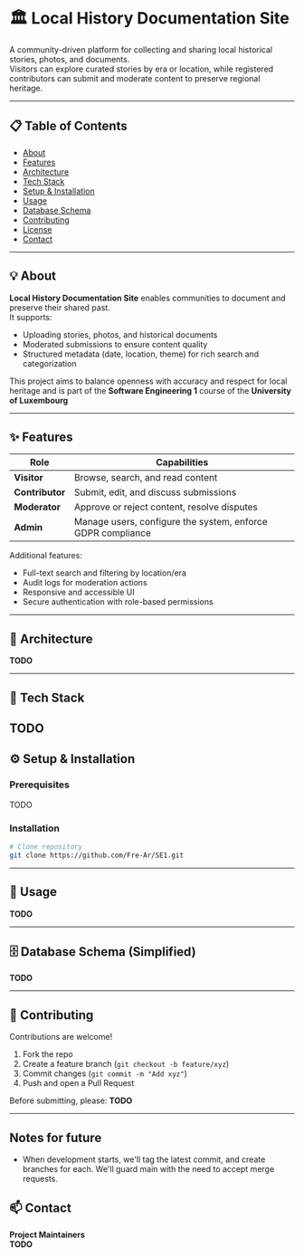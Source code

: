 # 🏛️ Local History Documentation Site

A community-driven platform for collecting and sharing local historical stories, photos, and documents.  
Visitors can explore curated stories by era or location, while registered contributors can submit and moderate content to preserve regional heritage.

---

## 📋 Table of Contents
- [About](#-about)
- [Features](#-features)
- [Architecture](#-architecture)
- [Tech Stack](#-tech-stack)
- [Setup & Installation](#-setup--installation)
- [Usage](#-usage)
- [Database Schema](#-database-schema)
- [Contributing](#-contributing)
- [License](#-license)
- [Contact](#-contact)

---



## 💡 About

**Local History Documentation Site** enables communities to document and preserve their shared past.  
It supports:
- Uploading stories, photos, and historical documents  
- Moderated submissions to ensure content quality  
- Structured metadata (date, location, theme) for rich search and categorization  

This project aims to balance openness with accuracy and respect for local heritage and is part of the **Software Engineering 1** course of the **University of Luxembourg**


---

## ✨ Features

| Role | Capabilities |
|------|---------------|
| **Visitor** | Browse, search, and read content |
| **Contributor** | Submit, edit, and discuss submissions |
| **Moderator** | Approve or reject content, resolve disputes |
| **Admin** | Manage users, configure the system, enforce GDPR compliance |

Additional features:
- Full-text search and filtering by location/era  
- Audit logs for moderation actions  
- Responsive and accessible UI  
- Secure authentication with role-based permissions
--- 
## 🧱 Architecture

**TODO**


---
## 🧰 Tech Stack

**TODO**
---
## ⚙️ Setup & Installation

### Prerequisites
TODO

### Installation
```bash
# Clone repository
git clone https://github.com/Fre-Ar/SE1.git
```
---
## 🚀 Usage

**TODO**

---

## 🗄️ Database Schema (Simplified)

**TODO**

---

## 🤝 Contributing

Contributions are welcome!  
1. Fork the repo  
2. Create a feature branch (`git checkout -b feature/xyz`)  
3. Commit changes (`git commit -m "Add xyz"`)  
4. Push and open a Pull Request  

Before submitting, please:
**TODO**

---
## Notes for future
- When development starts, we'll tag the latest commit, and create branches for each. We'll guard main with the need to accept merge requests.

## 📫 Contact

**Project Maintainers**  
**TODO**